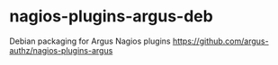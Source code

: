 nagios-plugins-argus-deb
========================

Debian packaging for Argus Nagios plugins https://github.com/argus-authz/nagios-plugins-argus
